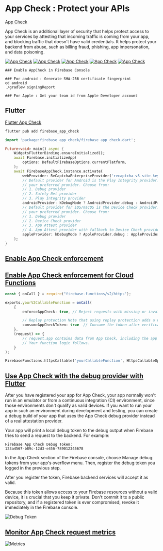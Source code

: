 # App Check : Protect your APIs

[App Check](https://firebase.google.com/products/app-check)

App Check is an additional layer of security that helps protect access to your services by attesting that incoming traffic is coming from your app, and blocking traffic that doesn't have valid credentials. It helps protect your backend from abuse, such as billing fraud, phishing, app impersonation, and data poisoning.

[![App Check](https://i.ytimg.com/vi_webp/LFz8qdF7xg4/sddefault.webp)](https://www.youtube.com/watch?v=LFz8qdF7xg4)
[![App Check](https://i.ytimg.com/vi_webp/TzLON3oVGE0/sddefault.webp)](https://www.youtube.com/watch?v=TzLON3oVGE0)
[![App Check](https://i.ytimg.com/vi_webp/iYA0QYP9ocw/sddefault.webp)](https://www.youtube.com/watch?v=iYA0QYP9ocw)
[![App Check](https://i.ytimg.com/vi_webp/Fjj4fmr2t04/sddefault.webp)](https://www.youtube.com/watch?v=Fjj4fmr2t04)
[![App Check](https://i.ytimg.com/vi_webp/DEV372Kof0g/sddefault.webp)](https://www.youtube.com/watch?v=DEV372Kof0g)

```code
### Enable AppCheck in Firebase Console

### For android : Generate SHA-256 certificate fingerprint
cd android
./gradlew signingReport

### For Apple : Get your team id from Apple Developer account
```

## Flutter

[Flutter App Check](https://firebase.google.com/docs/app-check/flutter/default-providers)

```dart
flutter pub add firebase_app_check
```

```dart
import 'package:firebase_app_check/firebase_app_check.dart';

Future<void> main() async {
    WidgetsFlutterBinding.ensureInitialized();
    await Firebase.initializeApp(
        options: DefaultFirebaseOptions.currentPlatform,
    );
    await FirebaseAppCheck.instance.activate(
        webProvider: ReCaptchaEnterpriseProvider('recaptcha-v3-site-key'),
        // Default provider for Android is the Play Integrity provider. You can use the "AndroidProvider" enum to choose
        // your preferred provider. Choose from:
        // 1. Debug provider
        // 2. Safety Net provider
        // 3. Play Integrity provider
        androidProvider: kDebugMode ? AndroidProvider.debug : AndroidProvider.playIntegrity,
        // Default provider for iOS/macOS is the Device Check provider. You can use the "AppleProvider" enum to choose
        // your preferred provider. Choose from:
        // 1. Debug provider
        // 2. Device Check provider
        // 3. App Attest provider
        // 4. App Attest provider with fallback to Device Check provider (App Attest provider is only available on iOS 14.0+, macOS 14.0+)
        appleProvider: kDebugMode ? AppleProvider.debug : AppleProvider.appAttest,
    );
}
```

## [Enable App Check enforcement](https://firebase.google.com/docs/app-check/enable-enforcement)

## [Enable App Check enforcement for Cloud Functions](https://firebase.google.com/docs/app-check/cloud-functions#node.js-2nd-gen)

```ts
const { onCall } = require("firebase-functions/v2/https");

exports.yourV2CallableFunction = onCall(
    {
        enforceAppCheck: true, // Reject requests with missing or invalid App Check tokens.

        // Replay protection Note that using replay protection adds a network round trip to token verification, and therefore adds latency to the cloud function call. For this reason, most apps typically enable replay protection only on particularly sensitive endpoints.
        consumeAppCheckToken: true  // Consume the token after verification. 
    },
    (request) => {
        // request.app contains data from App Check, including the app ID.
        // Your function logic follows.
    }
);
```

```dart
FirebaseFunctions.httpsCallable('yourCallableFunction', HttpsCallableOptions(limitedUseAppCheckToken = false));
```

## [Use App Check with the debug provider with Flutter](https://firebase.google.com/docs/app-check/flutter/debug-provider)

After you have registered your app for App Check, your app normally won't run in an emulator or from a continuous integration (CI) environment, since those environments don't qualify as valid devices. If you want to run your app in such an environment during development and testing, you can create a debug build of your app that uses the App Check debug provider instead of a real attestation provider.

Your app will print a local debug token to the debug output when Firebase tries to send a request to the backend. For example:

```console
Firebase App Check Debug Token:
123a4567-b89c-12d3-e456-789012345678
```

In the App Check section of the Firebase console, choose Manage debug tokens from your app's overflow menu. Then, register the debug token you logged in the previous step.

After you register the token, Firebase backend services will accept it as valid.

Because this token allows access to your Firebase resources without a valid device, it is crucial that you keep it private. Don't commit it to a public repository, and if a registered token is ever compromised, revoke it immediately in the Firebase console.

![Debug Token](https://firebase.google.com/static/docs/app-check/manage-debug-tokens.png)

## [Monitor App Check request metrics](https://firebase.google.com/docs/app-check/monitor-metrics)

![Metrics](https://firebase.google.com/static/docs/app-check/app-check-metrics.png)
